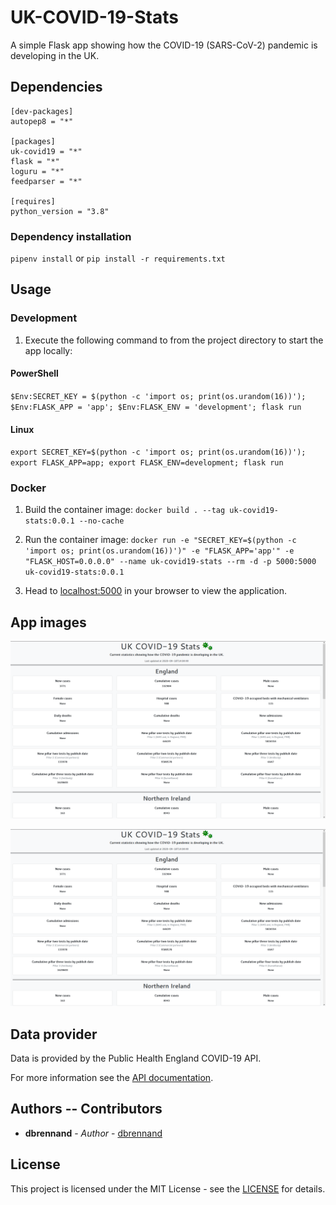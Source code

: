 # UK-COVID-19-Stats

A simple Flask app showing how the COVID-19 (SARS-CoV-2) pandemic is developing in the UK.

## Dependencies

```pipfile
[dev-packages]
autopep8 = "*"

[packages]
uk-covid19 = "*"
flask = "*"
loguru = "*"
feedparser = "*"

[requires]
python_version = "3.8"
```

### Dependency installation

`pipenv install` or `pip install -r requirements.txt`

## Usage

### Development

1. Execute the following command to from the project directory to start the app locally:

#### PowerShell

`$Env:SECRET_KEY = $(python -c 'import os; print(os.urandom(16))'); $Env:FLASK_APP = 'app'; $Env:FLASK_ENV = 'development'; flask run`

#### Linux

`export SECRET_KEY=$(python -c 'import os; print(os.urandom(16))'); export FLASK_APP=app; export FLASK_ENV=development; flask run`

### Docker

1. Build the container image: `docker build . --tag uk-covid19-stats:0.0.1 --no-cache`

2. Run the container image: `docker run -e "SECRET_KEY=$(python -c 'import os; print(os.urandom(16))')" -e "FLASK_APP='app'" -e "FLASK_HOST=0.0.0.0" --name uk-covid19-stats --rm -d -p 5000:5000 uk-covid19-stats:0.0.1`

3. Head to [localhost:5000](http://localhost:8000) in your browser to view the application.

## App images

![UK-COVID19-Stats](uk-covid19-stats.png)

![UK-COVID19-Stats-News](uk-covid19-stats.png)

## Data provider

Data is provided by the Public Health England COVID-19 API.

For more information see the [API documentation](https://coronavirus.data.gov.uk/developers-guide).

## Authors -- Contributors

* **dbrennand** - *Author* - [dbrennand](https://github.com/dbrennand)

## License
This project is licensed under the MIT License - see the [LICENSE](LICENSE) for details.
